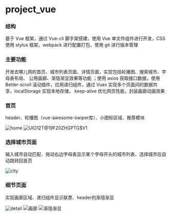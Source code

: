# project_vue
### 结构

基于 Vue 框架，通过 Vue-cli 脚手架搭建，使用 Vue 单文件组件进行开发，CSS 使用 stylus 框架，webpack 进行配置打包，使用 git 进行版本管理 

### 主要功能

开发去哪儿网的首页、城市列表页面、详情页面，实现包括轮播图、搜索城市、字母表布局、 公用画廊、渐隐渐显效果等功能 ；使用 axios 获取接口数据，使用 Better-scroll 滚动插件，应用递归组件，通过 Vuex 实现多个页面间的数据共享，localStorage 实现本地存储， keep-alive 优化网页性能，封装画廊动画效果

### 首页

header、轮播图（vue-awesome-swiper库）、小图标区域、推荐模块

![home](https://github.com/Kasumi-Goto/project_travel/blob/main/images/home.png)
![U$IO12T@19F2$0ZHGPTG$V1](https://github.com/Kasumi-Goto/project_travel/blob/main/images/U%24IO12T%4019F2%240ZHGPTG%24V1.png)

### 选择城市页面

输入城市自动匹配、拖动右边字母表显示某个字母开头的城市列表、选择城市后自动跳转回首页

![city](https://github.com/Kasumi-Goto/project_travel/blob/main/images/city.png)

### 细节页面

实现画廊区域、递归组件显示联票、header的渐隐渐显

![detail](https://github.com/Kasumi-Goto/project_travel/blob/main/images/detail.png)
![画廊](https://github.com/Kasumi-Goto/project_travel/blob/main/images/%E7%94%BB%E5%BB%8A.png)
![渐隐渐显](https://github.com/Kasumi-Goto/project_travel/blob/main/images/%E6%B8%90%E9%9A%90%E6%B8%90%E6%98%BE.png)
